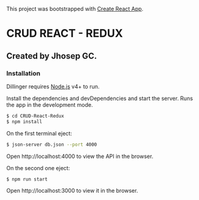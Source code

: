 This project was bootstrapped with [Create React App](https://github.com/facebook/create-react-app).

# CRUD REACT - REDUX 

## Created by Jhosep GC.

### Installation

Dillinger requires [Node.js](https://nodejs.org/) v4+ to run.

Install the dependencies and devDependencies and start the server.
Runs the app in the development mode.
```sh
$ cd CRUD-React-Redux
$ npm install
```
On the first terminal eject:
```sh
$ json-server db.json --port 4000
```
Open http://localhost:4000 to view the API in the browser.

On the second one eject:
```sh
$ npm run start
```
Open http://localhost:3000 to view it in the browser.
